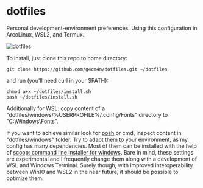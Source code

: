 # dotfiles

Personal development-environment preferences. Using this configuration in ArcoLinux, WSL2, and Termux.

![dotfiles](https://user-images.githubusercontent.com/16854775/95653367-c98b3a00-0ae7-11eb-9266-7fa4d57021e3.jpg?raw=true)

To install, just clone this repo to home directory: 
```
git clone https://github.com/g4cm4n/dotfiles.git ~/dotfiles
``` 
and run (you'll need curl in your $PATH): 
```
chmod a+x ~/dotfiles/install.sh
bash ~/dotfiles/install.sh
```
Additionally for WSL: copy content of a "dotfiles/windows/%USERPROFILE%/.config/Fonts" directory to "C:\Windows\Fonts".

If you want to achieve similar look for [posh](https://github.com/PowerShell/PowerShell) or cmd, inspect content in "dotfiles/windows" folder. Try to adapt them to your environment, as my config has many dependencies. Most of them can be installed with the help of [scoop: command line installer for windows](https://github.com/lukesampson/scoop). Bare in mind, these settings are experimental and I frequently change them along with a development of WSL and Windows Terminal. Surely though, with improved interoperability between Win10 and WSL2 in the near future, it should be possible to optimize them.
